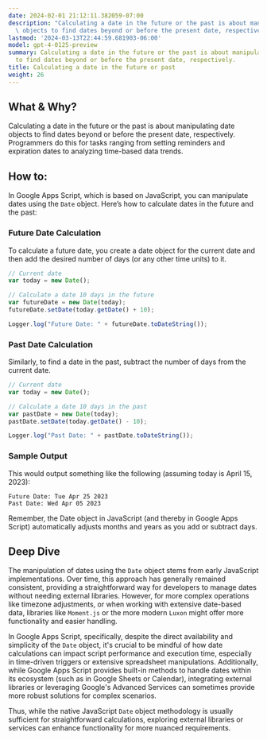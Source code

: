 ```yaml
---
date: 2024-02-01 21:12:11.382059-07:00
description: "Calculating a date in the future or the past is about manipulating date\
  \ objects to find dates beyond or before the present date, respectively. Programmers\u2026"
lastmod: '2024-03-13T22:44:59.681903-06:00'
model: gpt-4-0125-preview
summary: Calculating a date in the future or the past is about manipulating date objects
  to find dates beyond or before the present date, respectively.
title: Calculating a date in the future or past
weight: 26
---
```


## What & Why?

Calculating a date in the future or the past is about manipulating date objects to find dates beyond or before the present date, respectively. Programmers do this for tasks ranging from setting reminders and expiration dates to analyzing time-based data trends.

## How to:

In Google Apps Script, which is based on JavaScript, you can manipulate dates using the `Date` object. Here’s how to calculate dates in the future and the past:

### Future Date Calculation

To calculate a future date, you create a date object for the current date and then add the desired number of days (or any other time units) to it.

```javascript
// Current date
var today = new Date();

// Calculate a date 10 days in the future
var futureDate = new Date(today);
futureDate.setDate(today.getDate() + 10);

Logger.log("Future Date: " + futureDate.toDateString());
```

### Past Date Calculation

Similarly, to find a date in the past, subtract the number of days from the current date.

```javascript
// Current date
var today = new Date();

// Calculate a date 10 days in the past
var pastDate = new Date(today);
pastDate.setDate(today.getDate() - 10);

Logger.log("Past Date: " + pastDate.toDateString());
```

### Sample Output

This would output something like the following (assuming today is April 15, 2023):

```
Future Date: Tue Apr 25 2023
Past Date: Wed Apr 05 2023
```

Remember, the Date object in JavaScript (and thereby in Google Apps Script) automatically adjusts months and years as you add or subtract days.

## Deep Dive

The manipulation of dates using the `Date` object stems from early JavaScript implementations. Over time, this approach has generally remained consistent, providing a straightforward way for developers to manage dates without needing external libraries. However, for more complex operations like timezone adjustments, or when working with extensive date-based data, libraries like `Moment.js` or the more modern `Luxon` might offer more functionality and easier handling.

In Google Apps Script, specifically, despite the direct availability and simplicity of the `Date` object, it's crucial to be mindful of how date calculations can impact script performance and execution time, especially in time-driven triggers or extensive spreadsheet manipulations. Additionally, while Google Apps Script provides built-in methods to handle dates within its ecosystem (such as in Google Sheets or Calendar), integrating external libraries or leveraging Google's Advanced Services can sometimes provide more robust solutions for complex scenarios. 

Thus, while the native JavaScript `Date` object methodology is usually sufficient for straightforward calculations, exploring external libraries or services can enhance functionality for more nuanced requirements.
